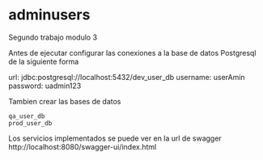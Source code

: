 # adminusers
Segundo trabajo modulo 3

Antes de ejecutar configurar las conexiones a la base de datos Postgresql de la siguiente forma

url: jdbc:postgresql://localhost:5432/dev_user_db
username: userAmin
password: uadmin123

Tambien crear las bases de datos

    qa_user_db
    prod_user_db

Los servicios implementados se puede ver en la url de swagger
http://localhost:8080/swagger-ui/index.html


